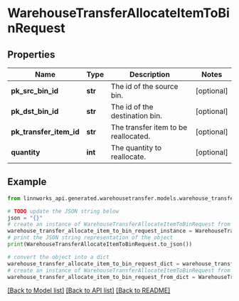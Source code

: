# WarehouseTransferAllocateItemToBinRequest


## Properties

Name | Type | Description | Notes
------------ | ------------- | ------------- | -------------
**pk_src_bin_id** | **str** | The id of the source bin. | [optional] 
**pk_dst_bin_id** | **str** | The id of the destination bin. | [optional] 
**pk_transfer_item_id** | **str** | The transfer item to be reallocated. | [optional] 
**quantity** | **int** | The quantity to reallocate. | [optional] 

## Example

```python
from linnworks_api.generated.warehousetransfer.models.warehouse_transfer_allocate_item_to_bin_request import WarehouseTransferAllocateItemToBinRequest

# TODO update the JSON string below
json = "{}"
# create an instance of WarehouseTransferAllocateItemToBinRequest from a JSON string
warehouse_transfer_allocate_item_to_bin_request_instance = WarehouseTransferAllocateItemToBinRequest.from_json(json)
# print the JSON string representation of the object
print(WarehouseTransferAllocateItemToBinRequest.to_json())

# convert the object into a dict
warehouse_transfer_allocate_item_to_bin_request_dict = warehouse_transfer_allocate_item_to_bin_request_instance.to_dict()
# create an instance of WarehouseTransferAllocateItemToBinRequest from a dict
warehouse_transfer_allocate_item_to_bin_request_from_dict = WarehouseTransferAllocateItemToBinRequest.from_dict(warehouse_transfer_allocate_item_to_bin_request_dict)
```
[[Back to Model list]](../README.md#documentation-for-models) [[Back to API list]](../README.md#documentation-for-api-endpoints) [[Back to README]](../README.md)


